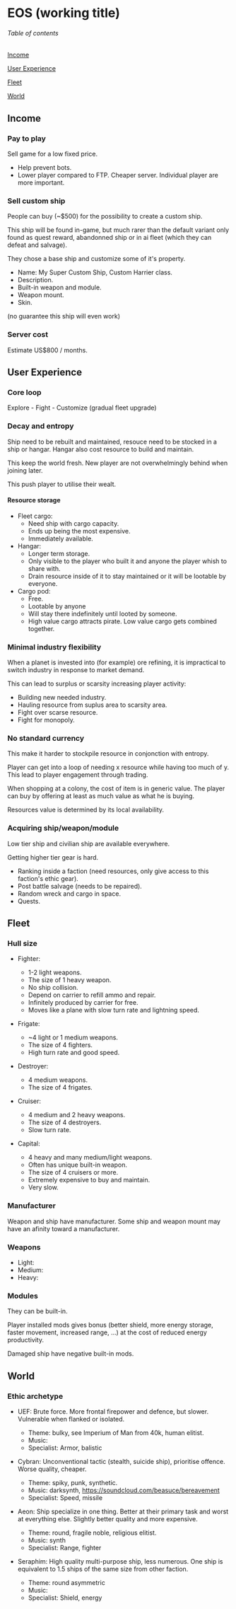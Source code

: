 # EOS (working title)


###### Table of contents

[Income](https://github.com/indubitablement2/eos-common#Income)

[User Experience](https://github.com/indubitablement2/eos-common#user-experience)

[Fleet](https://github.com/indubitablement2/eos-common#Fleet)

[World](https://github.com/indubitablement2/eos-common#World)

## Income

### Pay to play
Sell game for a low fixed price.
* Help prevent bots.
* Lower player compared to FTP. Cheaper server. Individual player are more important.

### Sell custom ship
People can buy (~$500) for the possibility to create a custom ship.

This ship will be found in-game, but much rarer than the default variant only found as quest reward, abandonned ship or in ai fleet (which they can defeat and salvage).

They chose a base ship and customize some of it's property.

* Name: My Super Custom Ship, Custom Harrier class.
* Description.
* Built-in weapon and module.
* Weapon mount.
* Skin.

(no guarantee this ship will even work)

### Server cost
Estimate US$800 / months.

## User Experience

### Core loop

Explore - Fight - Customize (gradual fleet upgrade)

### Decay and entropy
Ship need to be rebuilt and maintained, resouce need to be stocked in a ship or hangar. Hangar also cost resource to build and maintain.

This keep the world fresh. New player are not overwhelmingly behind when joining later.

This push player to utilise their wealt.

#### Resource storage
* Fleet cargo: 
  * Need ship with cargo capacity. 
  * Ends up being the most expensive. 
  * Immediately available.
* Hangar: 
  * Longer term storage. 
  * Only visible to the player who built it and anyone the player whish to share with. 
  * Drain resource inside of it to stay maintained or it will be lootable by everyone.
* Cargo pod:
  * Free.
  * Lootable by anyone
  * Will stay there indefinitely until looted by someone.
  * High value cargo attracts pirate. Low value cargo gets combined together.

### Minimal industry flexibility
When a planet is invested into (for example) ore refining, it is impractical to switch industry in response to market demand.

This can lead to surplus or scarsity increasing player activity:
* Building new needed industry. 
* Hauling resource from suplus area to scarsity area. 
* Fight over scarse resource. 
* Fight for monopoly.

### No standard currency
This make it harder to stockpile resource in conjonction with entropy.

Player can get into a loop of needing x resource while having too much of y. 
This lead to player engagement through trading.

When shopping at a colony, the cost of item is in generic value. 
The player can buy by offering at least as much value as what he is buying.

Resources value is determined by its local availability.

### Acquiring ship/weapon/module
Low tier ship and civilian ship are available everywhere.

Getting higher tier gear is hard. 
* Ranking inside a faction (need resources, only give access to this faction's ethic gear).
* Post battle salvage (needs to be repaired).
* Random wreck and cargo in space.
* Quests.

## Fleet

### Hull size
* Fighter: 
  * 1-2 light weapons.
  * The size of 1 heavy weapon.
  * No ship collision.
  * Depend on carrier to refill ammo and repair.
  * Infinitely produced by carrier for free.
  * Moves like a plane with slow turn rate and lightning speed.

* Frigate: 
  * ~4 light or 1 medium weapons.
  * The size of 4 fighters.
  * High turn rate and good speed.

* Destroyer:
  * 4 medium weapons.
  * The size of 4 frigates.

* Cruiser: 
  * 4 medium and 2 heavy weapons.
  * The size of 4 destroyers.
  * Slow turn rate.

* Capital: 
  * 4 heavy and many medium/light weapons.
  * Often has unique built-in weapon.
  * The size of 4 cruisers or more.
  * Extremely expensive to buy and maintain.
  * Very slow.

### Manufacturer
Weapon and ship have manufacturer. Some ship and weapon mount may have an afinity toward a manufacturer.

### Weapons
* Light:
* Medium:
* Heavy:

### Modules
They can be built-in.

Player installed mods gives bonus (better shield, more energy storage, faster movement, increased range, ...) at the cost of reduced energy productivity.

Damaged ship have negative built-in mods. 


## World

### Ethic archetype
* UEF: Brute force. More frontal firepower and defence, but slower. Vulnerable when flanked or isolated. 
  * Theme: bulky, see Imperium of Man from 40k, human elitist.
  * Music: 
  * Specialist: Armor, balistic

* Cybran: Unconventional tactic (stealth, suicide ship), prioritise offence. Worse quality, cheaper.
  * Theme: spiky, punk, synthetic.
  * Music: darksynth, https://soundcloud.com/beasuce/bereavement
  * Specialist: Speed, missile

* Aeon: Ship specialize in one thing. Better at their primary task and worst at everything else. Slightly better quality and more expensive. 
  * Theme: round, fragile noble, religious elitist.
  * Music: synth
  * Specialist: Range, fighter

* Seraphim: High quality multi-purpose ship, less numerous. One ship is equivalent to 1.5 ships of the same size from other faction.
  * Theme: round asymmetric
  * Music: 
  * Specialist: Shield, energy
